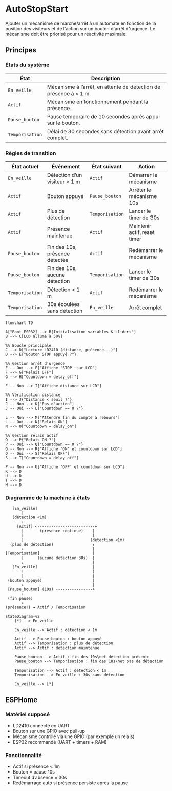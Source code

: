 # AutoStopStart

Ajouter un mécanisme de marche/arrêt à un automate en fonction de la position des visiteurs et de l'action sur un bouton d'arrêt d'urgence. Le mécanisme doit être priorisé pour un réactivité maximale.

## Principes

### États du système

| État            | Description                                                       |
| --------------- | ----------------------------------------------------------------- |
| `En_veille`     | Mécanisme à l’arrêt, en attente de détection de présence à < 1 m. |
| `Actif`         | Mécanisme en fonctionnement pendant la présence.                  |
| `Pause_bouton`  | Pause temporaire de 10 secondes après appui sur le bouton.        |
| `Temporisation` | Délai de 30 secondes sans détection avant arrêt complet.          |

### Règles de transition

| État actuel     | Événement                      | État suivant    | Action                       |
| --------------- | ------------------------------ | --------------- | ---------------------------- |
| `En_veille`     | Détection d’un visiteur < 1 m  | `Actif`         | Démarrer le mécanisme        |
| `Actif`         | Bouton appuyé                  | `Pause_bouton`  | Arrêter le mécanisme 10s     |
| `Actif`         | Plus de détection              | `Temporisation` | Lancer le timer de 30s       |
| `Actif`         | Présence maintenue             | `Actif`         | Maintenir actif, reset timer |
| `Pause_bouton`  | Fin des 10s, présence détectée | `Actif`         | Redémarrer le mécanisme      |
| `Pause_bouton`  | Fin des 10s, aucune détection  | `Temporisation` | Lancer le timer de 30s       |
| `Temporisation` | Détection < 1 m                | `Actif`         | Redémarrer le mécanisme      |
| `Temporisation` | 30s écoulées sans détection    | `En_veille`     | Arrêt complet                |

```mermaid
flowchart TD

A["Boot ESP32] --> B[Initialisation variables & sliders"]
B --> C[LCD allumé à 50%]

%% Boucle principale
C --> D["Lecture LD2410 (distance, présence...)"]
D --> E{"Bouton STOP appuyé ?"}

%% Gestion arrêt d'urgence
E -- Oui --> F["Affiche 'STOP' sur LCD"]
F --> G["Relais OFF"]
G --> H["Countdown = delay_off"]

E -- Non --> I["Affiche distance sur LCD"]

%% Vérification distance
I --> J{"Distance < seuil ?"}
J -- Non --> K["Pas d'action"]
J -- Oui --> L{"Countdown == 0 ?"}

L -- Non --> M["Attendre fin du compte à rebours"]
L -- Oui --> N["Relais ON"]
N --> O["Countdown = delay_on"]

%% Gestion relais actif
O --> P{"Relais ON ?"}
P -- Oui --> Q{"Countdown == 0 ?"}
Q -- Non --> R["Affiche 'ON' et countdown sur LCD"]
Q -- Oui --> S["Relais OFF"]
S --> T["Countdown = delay_off"]

P -- Non --> U["Affiche 'OFF' et countdown sur LCD"]
R --> D
U --> D
T --> D
H --> D
```


### Diagramme de la machine à états

```mermaid
   [En_veille]
       |
   (détection <1m)
       ↓
     [Actif] <-------------------------+
       |       (présence continue)    |
       |                              |
       |                             (détection <1m)
  (plus de détection)                 ↑
       ↓                              |
[Temporisation]                       |
       |      (aucune détection 30s)  |
       ↓                              |
   [En_veille]                        |
       ↑                              |
       |                              |
 (bouton appuyé)                      |
       ↓                              |
 [Pause_bouton] (10s) ----------------+
       ↓
 (fin pause)
       ↓
(présence?) → Actif / Temporisation
```
```mermaid
stateDiagram-v2
    [*] --> En_veille

    En_veille --> Actif : détection < 1m

    Actif --> Pause_bouton : bouton appuyé
    Actif --> Temporisation : plus de détection
    Actif --> Actif : détection maintenue

    Pause_bouton --> Actif : fin des 10s\net détection présente
    Pause_bouton --> Temporisation : fin des 10s\net pas de détection

    Temporisation --> Actif : détection < 1m
    Temporisation --> En_veille : 30s sans détection

    En_veille --> [*]
```

## ESPHome

### Matériel supposé
* LD2410 connecté en UART
* Bouton sur une GPIO avec pull-up
* Mécanisme contrôlé via une GPIO (par exemple un relais)
* ESP32 recommandé (UART + timers + RAM)

### Fonctionnalité
- Actif si présence < 1m
- Bouton = pause 10s
- Timeout d’absence = 30s
- Redémarrage auto si présence persiste après la pause
